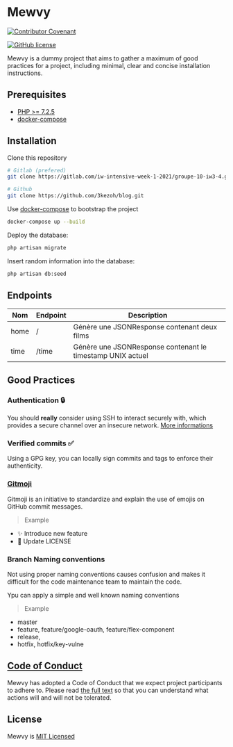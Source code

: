 # Mewvy

[![Contributor Covenant](https://img.shields.io/badge/Contributor%20Convenant-2.1-4baaaa?style=for-the-badge)](./CODE_OF_CONDUCT.md)

[![GitHub license](https://img.shields.io/github/license/3kezoh/templates?style=for-the-badge)](./LICENSE)

Mewvy is a dummy project that aims to gather a maximum of good practices for a project, including minimal, clear and concise installation instructions.

## Prerequisites

- [PHP >= 7.2.5](https://www.php.net/manual/fr/install.php)
- [docker-compose](https://docs.docker.com/compose/install/)

## Installation

Clone this repository

```sh
# Gitlab (prefered)
git clone https://gitlab.com/iw-intensive-week-1-2021/groupe-10-iw3-4.git mewvy
```

```sh
# Github
git clone https://github.com/3kezoh/blog.git
```

Use [docker-compose](https://docs.docker.com/compose/install/) to bootstrap the project

```sh
docker-compose up --build
```

Deploy the database:

```sh
php artisan migrate
```

Insert random information into the database:

```sh
php artisan db:seed
```

## Endpoints

| Nom  | Endpoint | Description                                                |
| ---- | -------- | ---------------------------------------------------------- |
| home | /        | Génère une JSONResponse contenant deux films               |
| time | /time    | Génère une JSONResponse contenant le timestamp UNIX actuel |

## Good Practices

### Authentication 🔒

You should **really** consider using SSH to interact securely with, which provides a secure channel over an insecure network. [More informations](https://docs.gitlab.com/ee/ssh/)

### Verified commits ✅

Using a GPG key, you can locally sign commits and tags to enforce their authenticity.

### [Gitmoji](https://gitmoji.dev)

Gitmoji is an initiative to standardize and explain the use of emojis on GitHub commit messages.

> Example

- ✨ Introduce new feature
- 📄 Update LICENSE

### Branch Naming conventions

Not using proper naming conventions causes confusion and makes it difficult for the code maintenance team to maintain the code.

Ypu can apply a simple and well known naming conventions

> Example

- master
- feature, feature/google-oauth, feature/flex-component
- release,
- hotfix, hotfix/key-vulne

## [Code of Conduct](./CODE_OF_CONDUCT.md)

Mewvy has adopted a Code of Conduct that we expect project participants to adhere to. Please read [the full text](./CODE_OF_CONDUCT.md) so that you can understand what actions will and will not be tolerated.

## License

Mewvy is [MIT Licensed](./LICENSE)
